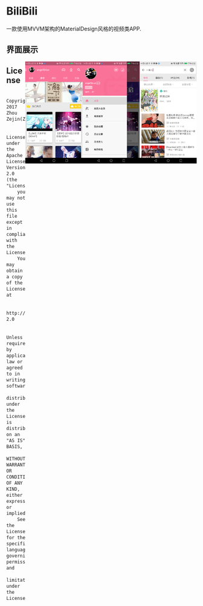 # BiliBili

一款使用MVVM架构的MaterialDesign风格的视频类APP.

## 界面展示

<img src="https://github.com/zhouzejin/MvvmBilibili/raw/master/images/搜索.png" height="30%" width="30%" alt="搜索" align=right />
<img src="https://github.com/zhouzejin/MvvmBilibili/raw/master/images/菜单.png" height="30%" width="30%" alt="菜单" align=right />
<img src="https://github.com/zhouzejin/MvvmBilibili/raw/master/images/主页.png" height="30%" width="30%" alt="主页" align=right />

## License

```
    Copyright 2017 Zhou Zejin(Zhouzejine@126.com).

    Licensed under the Apache License, Version 2.0 (the "License");
    you may not use this file except in compliance with the License.
    You may obtain a copy of the License at

       http://www.apache.org/licenses/LICENSE-2.0

    Unless required by applicable law or agreed to in writing, software
    distributed under the License is distributed on an "AS IS" BASIS,
    WITHOUT WARRANTIES OR CONDITIONS OF ANY KIND, either express or implied.
    See the License for the specific language governing permissions and
    limitations under the License.
```

